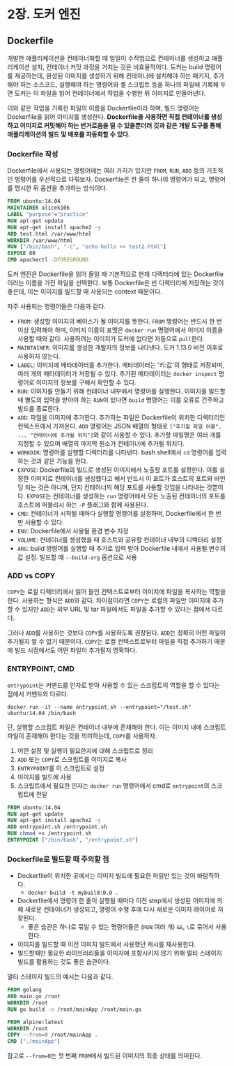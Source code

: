 # 2장. 도커 엔진
## Dockerfile
개발한 애플리케이션을 컨테이너화할 때 일일이 수작업으로 컨테이너를 생성하고 애플리케이션 설치, 컨테이너 커밋 과정을 거치는 것은 비효율적이다. 도커는 build 명령어를 제공하는데, 완성된 이미지를 생성하기 위해 컨테이너에 설치해야 하는 패키지, 추가해야 하는 소스코드, 실행해야 하는 명령어와 셸 스크립트 등을 하나의 파일에 기록해 두면 도커는 이 파일을 읽어 컨테이너에서 작업을 수행한 뒤 이미지로 만들어낸다.

이와 같은 작업을 기록한 파일의 이름을 Dockerfile이라 하며, 빌드 명령어는 Dockerfile을 읽어 이미지를 생성한다. **Dockerfile을 사용하면 직접 컨테이너를 생성하고 이미지로 커밋해야 하는 번거로움을 덜 수 있을뿐더러 깃과 같은 개발 도구를 통해 애플리케이션의 빌드 및 배포를 자동화할 수 있다.**

### Dockerfile 작성
Dockerfile에서 사용되는 명령어에는 여러 가지가 있지만 `FROM`, `RUN`, `ADD` 등의 기초적인 명령어를 우선적으로 다뤄보자. Dockerfile은 한 줄이 하나의 명령어가 되고, 명령어를 명시한 뒤 옵션을 추가하는 방식이다.

```Dockerfile
FROM ubuntu:14.04
MAINTAINER alicek106
LABEL "purpose"="practice"
RUN apt-get update
RUN apt-get install apache2 -y
ADD test.html /var/www/html
WORKDIR /var/www/html
RUN ["/bin/bash", "-c", "echo hello >> test2.html"]
EXPOSE 80
CMD apachectl -DFOREGROUND
```

도커 엔진은 Dockerfile을 읽어 들일 때 기본적으로 현재 디렉터리에 있는 Dockerfile이라는 이름을 가진 파일을 선택한다. 보통 Dockerfile은 빈 디렉터리에 저장하는 것이 좋은데, 이는 이미지를 빌드할 때 사용되는 context 때문이다.

자주 사용되는 명령어들은 다음과 같다.

- `FROM`: 생성할 이미지의 베이스가 될 이미지를 뜻한다. `FROM` 명령어는 반드시 한 번 이상 입력해야 하며, 이미지 이름의 포맷은 `docker run` 명령어에서 이미지 이름을 사용할 때와 같다. 사용하려는 이미지가 도커에 없다면 자동으로 `pull`한다.
- `MAINTAINER`: 이미지를 생성한 개발자의 정보를 나타낸다. 도커 1.13.0 버전 이후로 사용하지 않는다.
- `LABEL`: 이미지에 메타데이터를 추가한다. 메타데이터는 '키:값'의 형태로 저장되며, 여러 개의 메타데이터가 저장될 수 있다. 추가된 메타데이터는 `docker inspect` 명령어로 이미지의 정보를 구해서 확인할 수 있다.
- `RUN`: 이미지를 만들기 위해 컨테이너 내부에서 명령어를 실행한다. 이미지를 빌드할 때 별도의 입력을 받아야 하는 `RUN`이 있다면 `build` 명령어는 이를 오류로 간주하고 빌드를 종료한다.
- `ADD`: 파일을 이미지에 추가한다. 추가하는 파일은 Dockerfile이 위치한 디렉터리인 컨텍스트에서 가져온다. `ADD` 명령어는 JSON 배열의 형태로 `["추가할 파일 이름", ... "컨테이너에 추가될 위치"]`와 같이 사용할 수 있다. 추가할 파일명은 여러 개를 지정할 수 있으며 배열의 마지막 원소가 컨테이너에 추가될 위치다.
- `WORKDIR`: 명령어를 실행할 디렉터리를 나타낸다. bash shell에서 `cd` 명령어를 입력하는 것과 같은 기능을 한다.
- `EXPOSE`: Dockerfile의 빌드로 생성된 이미지에서 노출할 포트를 설정한다. 이를 설정한 이미지로 컨테이너를 생성했다고 해서 반드시 이 포트가 호스트의 포트와 바인딩 되는 것은 아니며, 단지 컨테이너의 해당 포트를 사용할 것임을 나타내는 것뿐이다. `EXPOSE`는 컨테이너를 생성하는 `run` 명령어에서 모든 노출된 컨테이너의 포트를 호스트에 퍼블리시 하는 `-P` 플래그와 함께 사용된다.
- `CMD`: 컨테이너가 시작될 때마다 실행할 명령어를 설정하며, Dockerfile에서 한 번만 사용할 수 있다.
- `ENV`: Dockerfile에서 사용될 환경 변수 지정
- `VOLUME`: 컨테이너를 생성했을 때 호스트와 공유할 컨테이너 내부의 디렉터리 설정
- `ARG`: build 명령어를 실행할 때 추가로 입력 받아 Dockerfile 내에서 사용될 변수의 값 설정. 빌드할 때 `--build-arg` 옵션으로 사용

### ADD vs COPY
`COPY`는 로컬 디렉터리에서 읽어 들인 컨텍스트로부터 이미지에 파일을 복사하는 역할을 한다. 사용하는 형식은 `ADD`와 같다. 차이점이라면 `COPY`는 로컬의 파일만 이미지에 추가할 수 있지만 `ADD`는 외부 URL 및 tar 파일에서도 파일을 추가할 수 있다는 점에서 다르다.

그러나 `ADD`를 사용하는 것보다 `COPY`를 사용하도록 권장된다. `ADD`는 정확히 어떤 파일이 추가될지 알 수 없기 때문이다. `COPY`는 로컬 컨텍스트로부터 파일을 직접 추가하기 때문에 빌드 시점에서도 어떤 파일이 추가될지 명확하다.

### ENTRYPOINT, CMD
`entrypoint`는 커맨드를 인자로 받아 사용할 수 있는 스크립트의 역할을 할 수 있다는 점에서 커맨드와 다르다.

```docker
docker run -it --name entrypoint_sh --entrypoint="/test.sh" ubuntu:14.04 /bin/bash
```

단, 실행할 스크립트 파일은 컨테이너 내부에 존재해야 한다. 이는 이미지 내에 스크립트 파일이 존재해야 한다는 것을 의미하는데, `COPY`를 사용하자.

1. 어떤 설정 및 실행이 필요한지에 대해 스크립트로 정리
2. `ADD` 또는 `COPY`로 스크립트를 이미지로 복사
3. `ENTRYPOINT`를 이 스크립트로 설정
4. 이미지를 빌드에 사용
5. 스크립트에서 필요한 인자는 `docker run` 명령어에서 cmd로 `entrypoint`의 스크립트에 전달

```Dockerfile
FROM ubuntu:14.04
RUN apt-get update
RUN apt-get install apache2 -y
ADD entrypoint.sh /entrypoint.sh
RUN chmod +x /entrypoint.sh
ENTRYPOINT ["/bin/bash", "/entrypoint.sh"]
```

### Dockerfile로 빌드할 때 주의할 점
- Dockerfile이 위치한 곳에서는 이미지 빌드에 필요한 파일만 있는 것이 바람직하다.
  - `docker build -t mybuild:0.0 .`
- Dockerfile에서 명령어 한 줄이 실행될 때마다 이전 step에서 생성된 이미지에 의해 새로운 컨테이너가 생성되고, 명령어 수행 후에 다시 새로운 이미지 레이어로 저장된다.
  - 좋은 습관은 하나로 묶일 수 있는 명령어들은 (`RUN` 여러 개) `&&`, `\`로 묶어서 사용한다.
- 이미지를 빌드할 때 이전 이미지 빌드에서 사용했던 캐시를 재사용한다.
- 빌드할때만 필요한 라이브러리들을 이미지에 포함시키지 않기 위해 멀티 스테이지 빌드를 활용하는 것도 좋은 습관이다.

멀티 스테이지 빌드의 예시는 다음과 같다.

```Dockerfile
FROM golang
ADD main.go /root
WORKDIR /root
RUN go build -o /root/mainApp /root/main.go

FROM alpine:latest
WORKDIR /root
COPY --from=0 /root/mainApp .
CMD ["./mainApp"]
```

참고로 `--from=0`는 첫 번째 `FROM`에서 빌드된 이미지의 최종 상태를 의미한다.